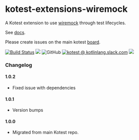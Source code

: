# kotest-extensions-wiremock

A Kotest extension to use [wiremock](https://github.com/tomakehurst/wiremock) through test lifecycles.

See [docs](https://kotest.io/docs/extensions/wiremock.html).

Please create issues on the main kotest [board](https://github.com/kotest/kotest/issues).

[![Build Status](https://github.com/kotest/kotest-extensions-wiremock/workflows/master/badge.svg)](https://github.com/kotest/kotest-extensions-wiremock/actions)
[<img src="https://img.shields.io/maven-central/v/io.kotest.extensions/kotest-extensions-wiremock.svg?label=latest%20release"/>](http://search.maven.org/#search|ga|1|kotest-extensions-wiremock)
![GitHub](https://img.shields.io/github/license/kotest/kotest-extensions-wiremock)
[![kotest @ kotlinlang.slack.com](https://img.shields.io/static/v1?label=kotlinlang&message=kotest&color=blue&logo=slack)](https://kotlinlang.slack.com/archives/CT0G9SD7Z)
[<img src="https://img.shields.io/nexus/s/https/oss.sonatype.org/io.kotest.extensions/kotest-extensions-wiremock.svg?label=latest%20snapshot"/>](https://oss.sonatype.org/content/repositories/snapshots/io/kotest/extensions/kotest-extensions-wiremock/)


### Changelog

#### 1.0.2

* Fixed issue with dependencies

#### 1.0.1

* Version bumps

#### 1.0.0

* Migrated from main Kotest repo.
